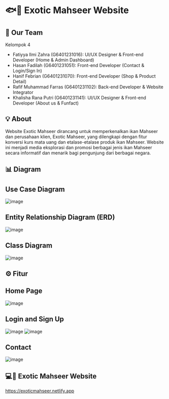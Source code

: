# 🐟🪼 Exotic Mahseer Website

## 🪪 Our Team
Kelompok 4
- Fatiyya Ilmi Zahra (G6401231016): UI/UX Designer & Front-end Developer (Home & Admin Dashboard)
- Hasan Fadilah (G6401231051): Front-end Developer (Contact & Login/Sign In)
- Hanif Febrian (G6401231070): Front-end Developer (Shop & Product Detail)
- Rafif Muhammad Farras (G6401231102): Back-end Developer & Website Integrator
- Khalisha Rana Putri (G6401231141): UI/UX Designer & Front-end Developer (About us & Funfact)

## 💡 About
Website Exotic Mahseer dirancang untuk memperkenalkan ikan Mahseer dan perusahaan klien, Exotic Mahseer, yang dilengkapi dengan fitur konversi kurs mata uang dan etalase-etalase produk ikan Mahseer. Website ini menjadi media eksplorasi dan promosi berbagai jenis ikan Mahseer secara informatif dan menarik bagi pengunjung dari berbagai negara.

## 📊 Diagram
## Use Case Diagram
![image](https://github.com/user-attachments/assets/3d8b7eae-42a5-4ed5-9a1e-d61d46f1d12f)
## Entity Relationship Diagram (ERD)
![image](https://github.com/user-attachments/assets/4ad2a845-c897-428a-97d6-c0800d670b9f)
## Class Diagram
![image](https://github.com/user-attachments/assets/11bdc0fc-c7ad-47d8-aa65-baff70a7ea14)


## ⚙️ Fitur
## Home Page
![image](https://github.com/user-attachments/assets/e8ab384b-889f-4c3b-9f90-e332cbbda16f)
## Login and Sign Up
![image](https://github.com/user-attachments/assets/eba1c5cb-40d3-4808-b178-3f814c9904b2)
![image](https://github.com/user-attachments/assets/3e19ef63-d549-4a66-94d1-833ecf1c3950)
## Contact
![image](https://github.com/user-attachments/assets/e2afaa7c-0a65-4780-a067-e13512f443b5)

## 💻🔗 Exotic Mahseer Website
https://exoticmahseer.netlify.app
